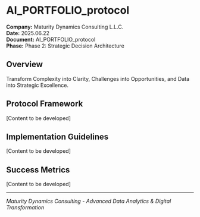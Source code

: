 ﻿# AI_PORTFOLIO_protocol

**Company:** Maturity Dynamics Consulting L.L.C.  
**Date:** 2025.06.22  
**Document:** AI_PORTFOLIO_protocol  
**Phase:** Phase 2: Strategic Decision Architecture  

## Overview
Transform Complexity into Clarity, Challenges into Opportunities, and Data into Strategic Excellence.

## Protocol Framework
[Content to be developed]

## Implementation Guidelines
[Content to be developed]

## Success Metrics
[Content to be developed]

---
*Maturity Dynamics Consulting - Advanced Data Analytics & Digital Transformation*

